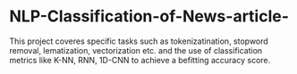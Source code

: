 # NLP-Classification-of-News-article-
This project coveres specific tasks such as tokenizatination, stopword removal, lematization, vectorization etc. and the use of classification metrics like K-NN, RNN, 1D-CNN to achieve a befitting accuracy score.
